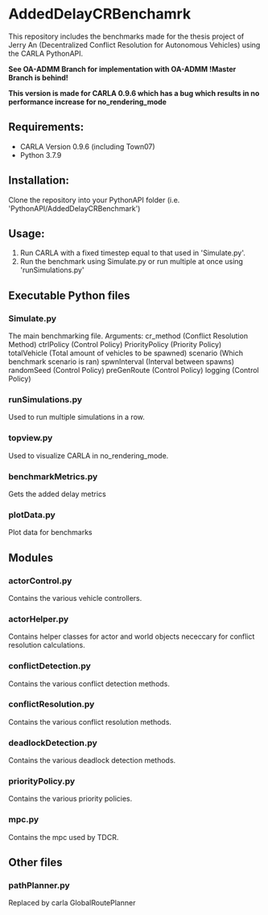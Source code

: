 # AddedDelayCRBenchamrk
This repository includes the benchmarks made for the thesis project of Jerry An (Decentralized Conflict Resolution for Autonomous Vehicles) using the CARLA PythonAPI.

**See OA-ADMM Branch for implementation with OA-ADMM !Master Branch is behind!**

**This version is made for CARLA 0.9.6 which has a bug which results in no performance increase for no_rendering_mode**

## Requirements:
* CARLA Version 0.9.6 (including Town07)
* Python 3.7.9

## Installation:
Clone the repository into your PythonAPI folder (i.e. 'PythonAPI/AddedDelayCRBenchmark')

## Usage:
1. Run CARLA with a fixed timestep equal to that used in 'Simulate.py'.
2. Run the benchmark using Simulate.py or run multiple at once using 'runSimulations.py'

## Executable Python files

### Simulate.py
The main benchmarking file.
Arguments:
cr_method (Conflict Resolution Method)
ctrlPolicy (Control Policy)
PriorityPolicy (Priority Policy)
totalVehicle (Total amount of vehicles to be spawned)
scenario (Which benchmark scenario is ran)
spwnInterval (Interval between spawns)
randomSeed (Control Policy)
preGenRoute (Control Policy)
logging (Control Policy) 

### runSimulations.py
Used to run multiple simulations in a row.

### topview.py
Used to visualize CARLA in no_rendering_mode.

### benchmarkMetrics.py
Gets the added delay metrics

### plotData.py
Plot data for benchmarks

## Modules

### actorControl.py
Contains the various vehicle controllers.

### actorHelper.py
Contains helper classes for actor and world objects nececcary for conflict resolution calculations.

### conflictDetection.py
Contains the various conflict detection methods.

### conflictResolution.py
Contains the various conflict resolution methods.

### deadlockDetection.py
Contains the various deadlock detection methods.

### priorityPolicy.py
Contains the various priority policies.

### mpc.py
Contains the mpc used by TDCR.

## Other files
### pathPlanner.py
Replaced by carla GlobalRoutePlanner


